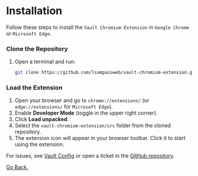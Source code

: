 # Installation

Follow these steps to install the `Vault Chromium Extension` in `Google Chrome` or `Microsoft Edge`.

### Clone the Repository

1. Open a terminal and run:
    ```bash
    git clone https://github.com/lsampaioweb/vault-chromium-extension.git
    ```

### Load the Extension

1. Open your browser and go to `chrome://extensions/` (or `edge://extensions/` for `Microsoft Edge`).
1. Enable **Developer Mode** (toggle in the upper right corner).
1. Click **Load unpacked**.
1. Select the `vault-chromium-extension/src` folder from the cloned repository.
1. The extension icon will appear in your browser toolbar. Click it to start using the extension.

For issues, see [Vault Config](vault/vault.md) or open a ticket in the [GitHub repository](https://github.com/lsampaioweb/vault-chromium-extension).

[Go Back.](../README.md)
